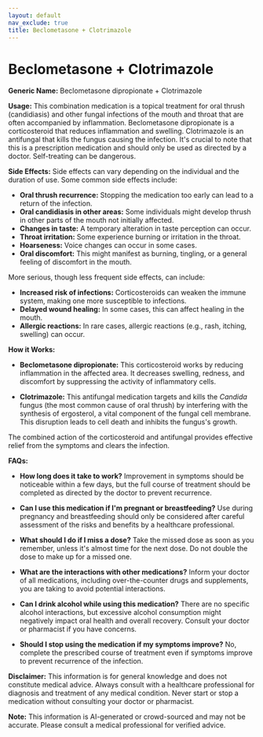 ```yaml
---
layout: default
nav_exclude: true
title: Beclometasone + Clotrimazole
---
```


# Beclometasone + Clotrimazole

**Generic Name:** Beclometasone dipropionate + Clotrimazole

**Usage:** This combination medication is a topical treatment for oral thrush (candidiasis) and other fungal infections of the mouth and throat that are often accompanied by inflammation.  Beclometasone dipropionate is a corticosteroid that reduces inflammation and swelling. Clotrimazole is an antifungal that kills the fungus causing the infection.  It's crucial to note that this is a prescription medication and should only be used as directed by a doctor.  Self-treating can be dangerous.

**Side Effects:** Side effects can vary depending on the individual and the duration of use. Some common side effects include:

* **Oral thrush recurrence:**  Stopping the medication too early can lead to a return of the infection.
* **Oral candidiasis in other areas:** Some individuals might develop thrush in other parts of the mouth not initially affected.
* **Changes in taste:** A temporary alteration in taste perception can occur.
* **Throat irritation:**  Some experience burning or irritation in the throat.
* **Hoarseness:** Voice changes can occur in some cases.
* **Oral discomfort:** This might manifest as burning, tingling, or a general feeling of discomfort in the mouth.

More serious, though less frequent side effects, can include:

* **Increased risk of infections:**  Corticosteroids can weaken the immune system, making one more susceptible to infections.
* **Delayed wound healing:**  In some cases, this can affect healing in the mouth.
* **Allergic reactions:** In rare cases, allergic reactions (e.g., rash, itching, swelling) can occur.


**How it Works:**

* **Beclometasone dipropionate:** This corticosteroid works by reducing inflammation in the affected area. It decreases swelling, redness, and discomfort by suppressing the activity of inflammatory cells.

* **Clotrimazole:** This antifungal medication targets and kills the *Candida* fungus (the most common cause of oral thrush) by interfering with the synthesis of ergosterol, a vital component of the fungal cell membrane.  This disruption leads to cell death and inhibits the fungus's growth.

The combined action of the corticosteroid and antifungal provides effective relief from the symptoms and clears the infection.

**FAQs:**

* **How long does it take to work?** Improvement in symptoms should be noticeable within a few days, but the full course of treatment should be completed as directed by the doctor to prevent recurrence.

* **Can I use this medication if I'm pregnant or breastfeeding?**  Use during pregnancy and breastfeeding should only be considered after careful assessment of the risks and benefits by a healthcare professional.

* **What should I do if I miss a dose?**  Take the missed dose as soon as you remember, unless it's almost time for the next dose.  Do not double the dose to make up for a missed one.

* **What are the interactions with other medications?**  Inform your doctor of all medications, including over-the-counter drugs and supplements, you are taking to avoid potential interactions.

* **Can I drink alcohol while using this medication?**  There are no specific alcohol interactions, but excessive alcohol consumption might negatively impact oral health and overall recovery. Consult your doctor or pharmacist if you have concerns.

* **Should I stop using the medication if my symptoms improve?** No, complete the prescribed course of treatment even if symptoms improve to prevent recurrence of the infection.


**Disclaimer:** This information is for general knowledge and does not constitute medical advice. Always consult with a healthcare professional for diagnosis and treatment of any medical condition.  Never start or stop a medication without consulting your doctor or pharmacist.


**Note:** This information is AI-generated or crowd-sourced and may not be accurate. Please consult a medical professional for verified advice.